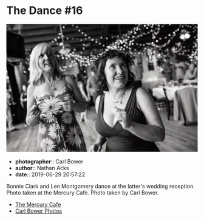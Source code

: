 # The Dance #16

![Bonnie Clark and Len Montgomery dance](assets/2019-06-29-set-4-the-dance-16.webp)

* **photographer**:: Carl Bower  
* **author**:: Nathan Acks  
* **date**:: 2019-06-29 20:57:22

Bonnie Clark and Len Montgomery dance at the latter's wedding reception. Photo taken at the Mercury Cafe. Photo taken by Carl Bower.

* [The Mercury Cafe](http://mercurycafe.com)
* [Carl Bower Photos](https://carlbowerphotos.com)
